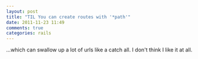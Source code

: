 ```yaml
---
layout: post
title: "TIL You can create routes with '*path'"
date: 2011-11-23 11:49
comments: true
categories: rails
---
```


...which can swallow up a lot of urls like a catch all. I don't think I like it at all.
